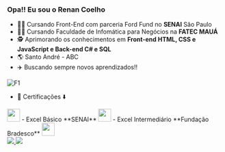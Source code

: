 ### Opa!! Eu sou o Renan Coelho

- :man_technologist: Cursando Front-End com parceria Ford Fund no **SENAI** São Paulo
- :man_student: Cursando Faculdade de Infomática para Negócios na **FATEC MAUÁ**
- :detective: Aprimorando os conhecimentos em **Front-end HTML, CSS e JavaScript e Back-end C# e SQL**
- :earth_americas: Santo André - ABC
- :airplane: Buscando sempre novos aprendizados!!

![F1](https://64.media.tumblr.com/tumblr_ln9h8zf50N1qlt7lao1_400.gifv)

- :bookmark_tabs: Certificações :arrow_down:

<img height="30cm" src ="https://encrypted-tbn0.gstatic.com/images?q=tbn:ANd9GcSuIV0O7dUO_3bh47JS7NGJUdZYpIxMvBSLAw&usqp=CAU"/>
- Excel Básico **SENAI** 

<img height="30cm" src ="https://encrypted-tbn0.gstatic.com/images?q=tbn:ANd9GcTfvTLZ7vgn00r_m07DrOOdOvGN18iqZBmEuA&usqp=CAU"/>
- Excel Intermediário **Fundação Bradesco**

<img height="30cm" src ="https://encrypted-tbn0.gstatic.com/images?q=tbn:ANd9GcSq6IYgml2ecWRhKue4tC0EZBL19VwK_-YKtlNFjz6qqhcHLGSyNhTm6pC0qNsQVZEisW0&usqp=CAU"/>


<div>
   <a href="https://github.com/renan-menezess">
  <img heigth="180cm" src="https://github-readme-stats.vercel.app/api?username=renan-menezess&show_icons=true&theme=dark&include_all_commits=true&count_private=true"/>
  <img heigth="180cm" src="https://github-readme-stats.vercel.app/api/top-langs/?username=renan-menezess&layout=compact&langs_count=16&theme=dark"/>
</div>

